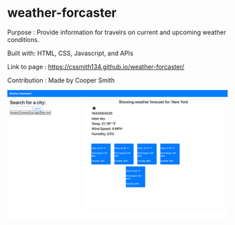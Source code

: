 # weather-forcaster

Purpose : Provide information for travelrs on current and upcoming weather conditions.

Built with: 
HTML, CSS, Javascript, and APIs

Link to page : https://cssmith134.github.io/weather-forcaster/

Contribution :
Made by Cooper Smith

![screenshot](./screenshots/screenshot1.png)